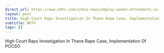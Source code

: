 ```yaml
---
direct_url: https://www.ndtv.com/india-news/employ-women-attendants-in-boys-schools-also-court-hearing-badlapur-case-6481007
layout: post
title: High Court Raps Investigation In Thane Rape Case, Implementation Of POCSO
subtitle: NDTV
tags: []
---
```


High Court Raps Investigation In Thane Rape Case, Implementation Of POCSO
